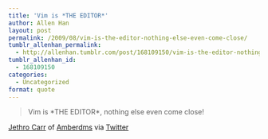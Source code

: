 ```yaml
---
title: 'Vim is *THE EDITOR*'
author: Allen Han
layout: post
permalink: /2009/08/vim-is-the-editor-nothing-else-even-come-close/
tumblr_allenhan_permalink:
  - http://allenhan.tumblr.com/post/168109150/vim-is-the-editor-nothing-else-even-come-close
tumblr_allenhan_id:
  - 168109150
categories:
  - Uncategorized
format: quote
---
```

> Vim is \*THE EDITOR\*, nothing else even come close!

<div class="attribution">
  <a href="http://www.jethrocarr.com/index.php?cms=blog:2009" target="_blank">Jethro Carr</a> of <a title="Amberdms" href="http://www.amberdms.com/index.php?page=home/home.php" target="_blank">Amberdms</a> via <a title="Twitter" href="http://twitter.com/jethrocarr/status/3423634415" target="_blank">Twitter</a>
</div>
